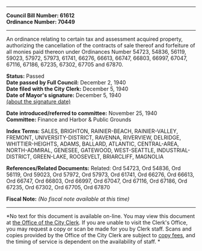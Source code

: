 * * * * *  
  
**Council Bill Number: [](#h0)[](#h2)61612**   
**Ordinance Number: 70449**  
  
* * * * *  
  
An ordinance relating to certain tax and assessment acquired property, authorizing the cancellation of the contracts of sale thereof and forfeiture of all monies paid thereon under Ordinances Number 54723, 54836, 56119, 59023, 57972, 57973, 61741, 66276, 66613, 66747, 66803, 66997, 67047, 67116, 67186, 67235, 67302, 67705 and 67870.  
  
**Status:** Passed   
**Date passed by Full Council:** December 2, 1940   
**Date filed with the City Clerk:** December 5, 1940   
**Date of Mayor's signature:** December 5, 1940   
[(about the signature date)](/~public/approvaldate.htm)   
  
  
**Date introduced/referred to committee:** November 25, 1940   
**Committee:** Finance and Harbor & Public Grounds   
  
**Index Terms:** SALES, BRIGHTON, RAINIER-BEACH, RAINIER-VALLEY, FREMONT, UNIVERSITY-DISTRICT, RAVENNA, RIVERVIEW, DELRIDGE, WHITTIER-HEIGHTS, ADAMS, BALLARD, ATLANTIC, CENTRAL-AREA, NORTH-ADMIRAL, GENESEE, GATEWOOD, WEST-SEATTLE, INDUSTRIAL-DISTRICT, GREEN-LAKE, ROOSEVELT, BRIARCLIFF, MAGNOLIA  
  
**References/Related Documents:** Related: Ord 54723, Ord 54836, Ord 56119, Ord 59023, Ord 57972, Ord 57973, Ord 61741, Ord 66276, Ord 66613, Ord 66747, Ord 66803, Ord 66997, Ord 67047, Ord 67116, Ord 67186, Ord 67235, Ord 67302, Ord 67705, Ord 67870  
  
**Fiscal Note:** *(No fiscal note available at this time)*  
  
* * * * *  
  
*No text for this document is available on-line. You may view this document at [the Office of the City Clerk](http://www.seattle.gov/leg/clerk/contactUs.htm). If you are unable to visit the Clerk's Office, you may request a copy or scan be made for you by Clerk staff. Scans and copies provided by the Office of the City Clerk are subject to [copy fees](http://clerk.seattle.gov/~public/clerkfees.htm), and the timing of service is dependent on the availability of staff. *  
  
  
